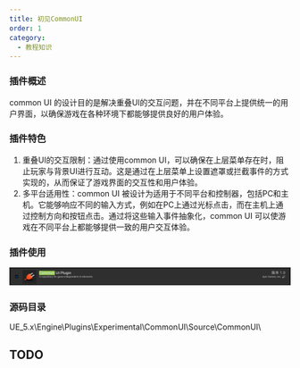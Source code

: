 ```yaml
---
title: 初见CommonUI
order: 1
category:
  - 教程知识
---
```


### 插件概述

common UI 的设计目的是解决重叠UI的交互问题，并在不同平台上提供统一的用户界面，以确保游戏在各种环境下都能够提供良好的用户体验。

### 插件特色

1. 重叠UI的交互限制：通过使用common UI，可以确保在上层菜单存在时，阻止玩家与背景UI进行互动。这是通过在上层菜单上设置遮罩或拦截事件的方式实现的，从而保证了游戏界面的交互性和用户体验。
2. 多平台适用性：common UI 被设计为适用于不同平台和控制器，包括PC和主机。它能够响应不同的输入方式，例如在PC上通过光标点击，而在主机上通过控制方向和按钮点击。通过将这些输入事件抽象化，common UI 可以使游戏在不同平台上都能够提供一致的用户交互体验。

### 插件使用

![](assets%2Fcommonui.jpg)

### 源码目录

<ChatMessage avatar="../../assets/emoji/dsyj.png" :avatarWidth="40">
UE_5.x\Engine\Plugins\Experimental\CommonUI\Source\CommonUI\
</ChatMessage>

## TODO